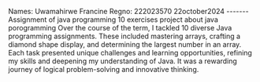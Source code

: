 Names: Uwamahirwe Francine
Regno: 222023570
22october2024
-------Assignment of java programming
10 exercises project  about java porogramming
Over the course of the term, I tackled 10 diverse Java programming assignments. These included mastering arrays, crafting a diamond shape display, and determining the largest number in an array. Each task presented unique challenges and learning opportunities, refining my skills and deepening my understanding of Java. It was a rewarding journey of logical problem-solving and innovative thinking.
